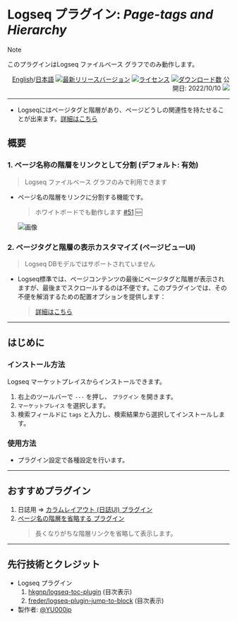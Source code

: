 # Logseq プラグイン: *Page-tags and Hierarchy*

> [!NOTE]
>このプラグインはLogseq ファイルベース グラフでのみ動作します。

<div align="right">

[English](https://github.com/YU000jp/logseq-page-tags-and-hierarchy)/[日本語](https://github.com/YU000jp/logseq-page-tags-and-hierarchy/blob/main/README.ja.md) 
[![最新リリースバージョン](https://img.shields.io/github/v/release/YU000jp/logseq-page-tags-and-hierarchy)](https://github.com/YU000jp/logseq-page-tags-and-hierarchy/releases)
[![ライセンス](https://img.shields.io/github/license/YU000jp/logseq-page-tags-and-hierarchy?color=blue)](https://github.com/YU000jp/logseq-page-tags-and-hierarchy/blob/main/LICENSE)
[![ダウンロード数](https://img.shields.io/github/downloads/YU000jp/logseq-page-tags-and-hierarchy/total.svg)](https://github.com/YU000jp/logseq-page-tags-and-hierarchy/releases)
公開日: 2022/10/10 
<a href="https://www.buymeacoffee.com/yu000japan"><img src="https://img.buymeacoffee.com/button-api/?text=Buy me a pizza&emoji=🍕&slug=yu000japan&button_colour=FFDD00&font_colour=000000&font_family=Poppins&outline_colour=000000&coffee_colour=ffffff" /></a>
</div>

---

- Logseqにはページタグと階層があり、ページどうしの関連性を持たせることが出来ます。[詳細はこちら](https://github.com/YU000jp/logseq-page-tags-and-hierarchy/wiki/Logseq%E3%81%AE%E6%A8%99%E6%BA%96%E6%A9%9F%E8%83%BD:-%E3%83%9A%E3%83%BC%E3%82%B8%E3%82%BF%E3%82%B0%E3%81%A8%E9%9A%8E%E5%B1%A4)

## 概要

### 1. ページ名称の階層をリンクとして分割 (デフォルト: 有効)

> Logseq ファイルベース グラフのみで利用できます
- ページ名の階層をリンクに分割する機能です。
  > ホワイトボードでも動作します [#51](https://github.com/YU000jp/logseq-page-tags-and-hierarchy/issues/51#issuecomment-2000623402) 🆕

  ![画像](https://github.com/YU000jp/logseq-page-tags-and-hierarchy/assets/111847207/f7da636b-4418-4a2f-b1e9-49c6aa8ec055)

### 2. ページタグと階層の表示カスタマイズ (ページビューUI)

> Logseq DBモデルではサポートされていません
- Logseq標準では、ページコンテンツの最後にページタグと階層が表示されますが、最後までスクロールするのは不便です。このプラグインでは、その不便を解消するための配置オプションを提供します：
  > [詳細はこちら](https://github.com/YU000jp/logseq-page-tags-and-hierarchy/wiki/%E3%83%9A%E3%83%BC%E3%82%B8%E3%83%93%E3%83%A5%E3%83%BCUI)

---

## はじめに

### インストール方法

Logseq マーケットプレイスからインストールできます。
1. 右上のツールバーで `---` を押し、 `プラグイン` を開きます。
2. `マーケットプレイス` を選択します。
3. 検索フィールドに `tags` と入力し、検索結果から選択してインストールします。

### 使用方法

- プラグイン設定で各種設定を行います。

---

## おすすめプラグイン

1. 日誌用 => [カラムレイアウト (日誌UI) プラグイン](https://github.com/YU000jp/Logseq-column-Layout)
3. [ページ名の階層を省略する プラグイン](https://github.com/YU000jp/logseq-plugin-short-namespaces)
   > 長くなりがちな階層リンクを省略して表示します。

---

## 先行技術とクレジット

- Logseq プラグイン
  1. [hkgnp/logseq-toc-plugin](https://github.com/hkgnp/logseq-toc-plugin/) (目次表示)
  2. [freder/logseq-plugin-jump-to-block](https://github.com/freder/logseq-plugin-jump-to-block/) (目次表示)
- 製作者: [@YU000jp](https://github.com/YU000jp)
